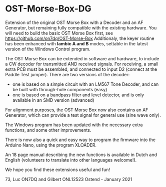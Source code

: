 # OST-Morse-Box-DG
Extension of the original OST Morse Box with a Decoder and an AF Generator, but remaining fully compatible with the existing hardware.
You will need to build the basic OST Morse Box first, see https://github.com/on7dq/OST-Morse-Box
Additionaly, the keyer routine has been enhanced with **Iambic A and B** modes, settable in the latest version of the Windows Control program.

The OST Morse Box can be extended in software and hardware, to include a CW decoder for transmitted AND received signals. 
For receiving, a small extra PCB must be assembled, and connected to input D2 (connect at the Paddle Test jumper).
There are two versions of the decoder:
- one is based on a simple circuit with an LM567 Tone Decoder, and can be built with through-hole components (easy)
- one is based on a bandpass filter and level detector, and is only available in an SMD version (advanced)

For alignment purposes, the OST Morse Box now also contains an AF Generator, which can provide a test signal for general use (sine wave only).

The Windows program has been updated with the necessary extra functions, and some other improvements.

There is now also a quick and easy way to program the firmware into the Arduino Nano, using the program XLOADER.

An 18 page manual describing the new functions is available in Dutch and English (volunteers to translate into other languages welcome!).

We hope you find these extensions useful and fun!

73,
Luc ON7DQ and Gilbert ONL12523
Ostend - January 2021
